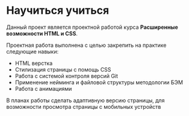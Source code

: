# Научиться учиться

Данный проект является проектной работой курса **Расширенные возможности HTML и CSS**.

Проектная работа выполнена с целью закрепить на практике следующие навыки:
- HTML верстка
- Стилизация страницы с помощь CSS
- Работа с системой контроля версий Git
- Применение нейминга и файловой структуры методологии БЭМ
- Работа с анимациями

В планах работы сделать адаптивную версию страницы, для возможности просмотра страницы с мобильных устройств
